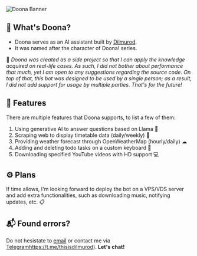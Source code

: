 ![Doona Banner](https://github.com/thisisdilmurod/doona-bot/assets/100064552/04d7951c-c1c6-452c-ad45-0dd25c44ca5f)

## 🧩 What's Doona?

- Doona serves as an AI assistant built by [Dilmurod](https://github.com/thisisdilmurod).
- It was named after the character of Doona! series.

🚧 *Doona was created as a side project so that I can apply the knowledge acquired on real-life cases. As such, I did not bother about performance that much, yet I am open to any suggestions regarding the source code. On top of that, this bot was designed to be used by a single person; as a result, I did not add support for usage by multiple parties. That's for the future!*

## 📌 Features

There are multiple features that Doona supports, to list a few of them:

1. Using generative AI to answer questions based on Llama 🤖
2. Scraping web to display timetable data (daily/weekly) 🔎
3. Providing weather forecast through OpenWeatherMap (hourly/daily) ☁
4. Adding and deleting todo tasks on a custom keyboard 📑
5. Downloading specified YouTube videos with HD support 💻

## ⚙ Plans
If time allows, I'm looking forward to deploy the bot on a VPS/VDS server and add extra functionalities, such as downloading music, notifying updates, etc. 📋

## 📬 Found errors?

Do not hesistate to [email](mailto:dilmurod.abdusamadov2004@gmail.com) or contact me via [Telegram](https://t.me/thisisdiImurod)https://t.me/thisisdiImurod). <b>Let's chat!</b>
